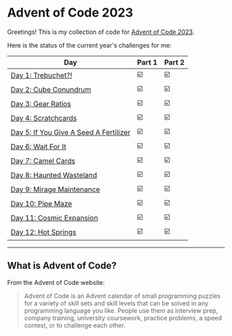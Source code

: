 # Advent of Code 2023

Greetings! This is my collection of code for [Advent of Code 2023](https://adventofcode.com/2023).

Here is the status of the current year's challenges for me:

| Day                                                                           | Part 1                  | Part 2                  |
|-------------------------------------------------------------------------------|-------------------------|-------------------------|
| [Day 1: Trebuchet?!](https://adventofcode.com/2023/day/1)                     | :ballot_box_with_check: | :ballot_box_with_check: |
| [Day 2: Cube Conundrum](https://adventofcode.com/2023/day/2)                  | :ballot_box_with_check: | :ballot_box_with_check: |
| [Day 3: Gear Ratios](https://adventofcode.com/2023/day/3)                     | :ballot_box_with_check: | :ballot_box_with_check: |
| [Day 4: Scratchcards](https://adventofcode.com/2023/day/4)                    | :ballot_box_with_check: | :ballot_box_with_check: |
| [Day 5: If You Give A Seed A Fertilizer](https://adventofcode.com/2023/day/5) | :ballot_box_with_check: | :ballot_box_with_check: |
| [Day 6: Wait For It](https://adventofcode.com/2023/day/6)                     | :ballot_box_with_check: | :ballot_box_with_check: |
| [Day 7: Camel Cards](https://adventofcode.com/2023/day/7)                     | :ballot_box_with_check: | :ballot_box_with_check: |
| [Day 8: Haunted Wasteland](https://adventofcode.com/2023/day/8)               | :ballot_box_with_check: | :ballot_box_with_check: |
| [Day 9: Mirage Maintenance](https://adventofcode.com/2023/day/9)              | :ballot_box_with_check: | :ballot_box_with_check: |
| [Day 10: Pipe Maze](https://adventofcode.com/2023/day/10)                     | :ballot_box_with_check: | :ballot_box_with_check: |
| [Day 11: Cosmic Expansion](https://adventofcode.com/2023/day/11)              | :ballot_box_with_check: | :ballot_box_with_check: |
| [Day 12: Hot Springs](https://adventofcode.com/2023/day/12)                   | :ballot_box_with_check: | :ballot_box_with_check: |

---

## What is Advent of Code?

From the Advent of Code website:

> Advent of Code is an Advent calendar of small programming puzzles for a variety of skill sets 
> and skill levels that can be solved in any programming language you like. 
> People use them as interview prep, company training, university coursework, 
> practice problems, a speed contest, or to challenge each other.